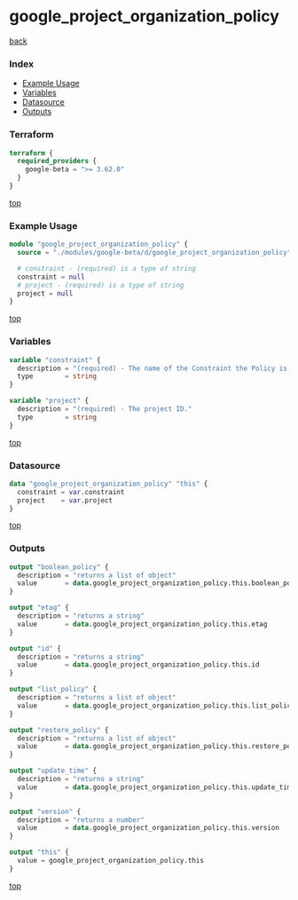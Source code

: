 # google_project_organization_policy

[back](../google-beta.md)

### Index

- [Example Usage](#example-usage)
- [Variables](#variables)
- [Datasource](#datasource)
- [Outputs](#outputs)

### Terraform

```terraform
terraform {
  required_providers {
    google-beta = ">= 3.62.0"
  }
}
```

[top](#index)

### Example Usage

```terraform
module "google_project_organization_policy" {
  source = "./modules/google-beta/d/google_project_organization_policy"

  # constraint - (required) is a type of string
  constraint = null
  # project - (required) is a type of string
  project = null
}
```

[top](#index)

### Variables

```terraform
variable "constraint" {
  description = "(required) - The name of the Constraint the Policy is configuring, for example, serviceuser.services."
  type        = string
}

variable "project" {
  description = "(required) - The project ID."
  type        = string
}
```

[top](#index)

### Datasource

```terraform
data "google_project_organization_policy" "this" {
  constraint = var.constraint
  project    = var.project
}
```

[top](#index)

### Outputs

```terraform
output "boolean_policy" {
  description = "returns a list of object"
  value       = data.google_project_organization_policy.this.boolean_policy
}

output "etag" {
  description = "returns a string"
  value       = data.google_project_organization_policy.this.etag
}

output "id" {
  description = "returns a string"
  value       = data.google_project_organization_policy.this.id
}

output "list_policy" {
  description = "returns a list of object"
  value       = data.google_project_organization_policy.this.list_policy
}

output "restore_policy" {
  description = "returns a list of object"
  value       = data.google_project_organization_policy.this.restore_policy
}

output "update_time" {
  description = "returns a string"
  value       = data.google_project_organization_policy.this.update_time
}

output "version" {
  description = "returns a number"
  value       = data.google_project_organization_policy.this.version
}

output "this" {
  value = google_project_organization_policy.this
}
```

[top](#index)